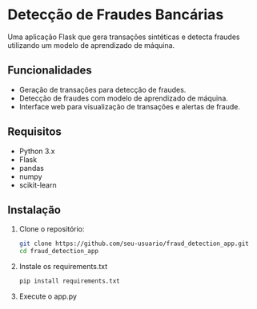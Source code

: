 # Detecção de Fraudes Bancárias

Uma aplicação Flask que gera transações sintéticas e detecta fraudes utilizando um modelo de aprendizado de máquina.

## Funcionalidades

- Geração de transações para detecção de fraudes.
- Detecção de fraudes com modelo de aprendizado de máquina.
- Interface web para visualização de transações e alertas de fraude.

## Requisitos

- Python 3.x
- Flask
- pandas
- numpy
- scikit-learn

## Instalação

1. Clone o repositório:

   ```bash
   git clone https://github.com/seu-usuario/fraud_detection_app.git
   cd fraud_detection_app

2. Instale os requirements.txt
   ```bash
   pip install requirements.txt

3. Execute o app.py
   
